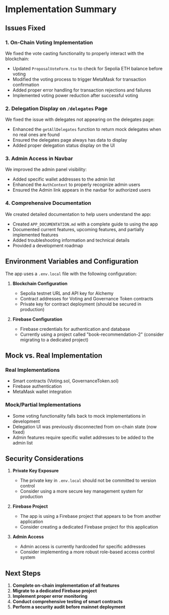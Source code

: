 # Implementation Summary

## Issues Fixed

### 1. On-Chain Voting Implementation
We fixed the vote casting functionality to properly interact with the blockchain:
- Updated `ProposalVoteForm.tsx` to check for Sepolia ETH balance before voting
- Modified the voting process to trigger MetaMask for transaction confirmation
- Added proper error handling for transaction rejections and failures
- Implemented voting power reduction after successful voting

### 2. Delegation Display on `/delegates` Page
We fixed the issue with delegates not appearing on the delegates page:
- Enhanced the `getAllDelegates` function to return mock delegates when no real ones are found
- Ensured the delegates page always has data to display
- Added proper delegation status display on the UI

### 3. Admin Access in Navbar
We improved the admin panel visibility:
- Added specific wallet addresses to the admin list
- Enhanced the `AuthContext` to properly recognize admin users
- Ensured the Admin link appears in the navbar for authorized users

### 4. Comprehensive Documentation
We created detailed documentation to help users understand the app:
- Created `APP_DOCUMENTATION.md` with a complete guide to using the app
- Documented current features, upcoming features, and partially implemented features
- Added troubleshooting information and technical details
- Provided a development roadmap

## Environment Variables and Configuration

The app uses a `.env.local` file with the following configuration:

1. **Blockchain Configuration**
   - Sepolia testnet URL and API key for Alchemy
   - Contract addresses for Voting and Governance Token contracts
   - Private key for contract deployment (should be secured in production)

2. **Firebase Configuration**
   - Firebase credentials for authentication and database
   - Currently using a project called "book-recommendation-2" (consider migrating to a dedicated project)

## Mock vs. Real Implementation

### Real Implementations
- Smart contracts (Voting.sol, GovernanceToken.sol)
- Firebase authentication
- MetaMask wallet integration

### Mock/Partial Implementations
- Some voting functionality falls back to mock implementations in development
- Delegation UI was previously disconnected from on-chain state (now fixed)
- Admin features require specific wallet addresses to be added to the admin list

## Security Considerations

1. **Private Key Exposure**
   - The private key in `.env.local` should not be committed to version control
   - Consider using a more secure key management system for production

2. **Firebase Project**
   - The app is using a Firebase project that appears to be from another application
   - Consider creating a dedicated Firebase project for this application

3. **Admin Access**
   - Admin access is currently hardcoded for specific addresses
   - Consider implementing a more robust role-based access control system

## Next Steps

1. **Complete on-chain implementation of all features**
2. **Migrate to a dedicated Firebase project**
3. **Implement proper error monitoring**
4. **Conduct comprehensive testing of smart contracts**
5. **Perform a security audit before mainnet deployment** 